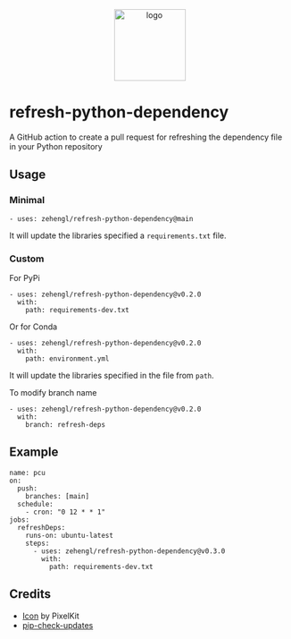 <div align="center">
    <img src="https://cdn2.iconfinder.com/data/icons/flat-jewels-icon-set/512/0000_Refresh.png" alt="logo" height="128">
</div>

# refresh-python-dependency

A GitHub action to create a pull request for refreshing the dependency file in your Python repository

## Usage

### Minimal

    - uses: zehengl/refresh-python-dependency@main

It will update the libraries specified a `requirements.txt` file.

### Custom

For PyPi

    - uses: zehengl/refresh-python-dependency@v0.2.0
      with:
        path: requirements-dev.txt

Or for Conda

    - uses: zehengl/refresh-python-dependency@v0.2.0
      with:
        path: environment.yml

It will update the libraries specified in the file from `path`.

To modify branch name

    - uses: zehengl/refresh-python-dependency@v0.2.0
      with:
        branch: refresh-deps

## Example

    name: pcu
    on:
      push:
        branches: [main]
      schedule:
        - cron: "0 12 * * 1"
    jobs:
      refreshDeps:
        runs-on: ubuntu-latest
        steps:
          - uses: zehengl/refresh-python-dependency@v0.3.0
            with:
              path: requirements-dev.txt

## Credits

- [Icon](https://www.iconfinder.com/icons/171269/refresh_icon) by PixelKit
- [pip-check-updates](https://pypi.org/project/pip-check-updates/)
